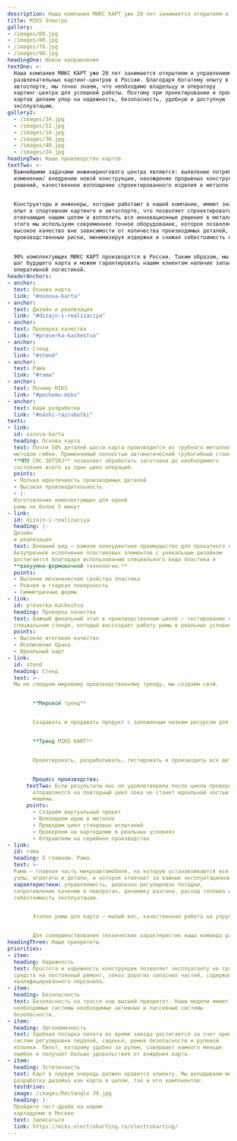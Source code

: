 ```yaml
---
description: Наша компания МИКС КАРТ уже 20 лет занимается открытием и управлением развлекательных картинг-центров в России. Благодаря богатому опыту в автоспорте, мы точно знаем, что необходимо владельцу и оператору картинг-центра для успешной работы. Поэтому при проектировании и производстве картов делаем упор на надежность, безопасность, удобную и доступную эксплуатацию.
title: МIKS Электро
gallery:
- /images/09.jpg
- /images/80.jpg
- /images/76.jpg
- /images/90.jpg
headingOne: Новое направление
textOne: >-
  Наша компания МИКС КАРТ уже 20 лет занимается открытием и управлением
  развлекательных картинг-центров в России. Благодаря богатому опыту в
  автоспорте, мы точно знаем, что необходимо владельцу и оператору
  картинг-центра для успешной работы. Поэтому при проектировании и производстве
  картов делаем упор на надежность, безопасность, удобную и доступную
  эксплуатацию.
gallery2:
  - /images/34.jpg
  - /images/22.jpg
  - /images/14.jpg
  - /images/38.jpg
  - /images/40.jpg
  - /images/24.jpg
headingTwo: Наше производство картов
textTwo: >-
  Важнейшими задачами инжинирингового центра являются: выявление потребности в
  изменении/ внедрении новой конструкции, нахождение прорывных конструктивных
  решений, качественное воплощение спроектированного изделия в металле.
  

  Конструкторы и инженеры, которые работают в нашей компании, имеют значительный 
  опыт в спортивном картинге и автоспорте, что позволяет спроектировать карты, 
  отвечающие нашим целям и воплотить все инновационные решения в металле. Для 
  этого мы используем современное точное оборудование, которое позволяет держать 
  высокое качество вне зависимости от количества производимых деталей, снижая 
  производственные риски, минимизируя издержки и снижая себестоимость конечного продукта. 
  

  90% комплектующих МИКС КАРТ производятся в России. Таким образом, мы контролируем каждый 
  шаг будущего карта и можем гарантировать нашим клиентам наличие запасных частей с 
  оперативной логистикой.
headerAnchors:
- anchor:
  text: Основа карта
  link: "#osnova-karta"
- anchor:
  text: Дизайн и реализация
  link: "#dizajn-i-realizaciya"
- anchor:
  text: Проверка качества
  link: "#proverka-kachestva"
- anchor:
  text: Стенд
  link: "#stend"
- anchor:
  text: Рама
  link: "#rama"
- anchor:
  text: Почему MIKS
  link: "#pochemu-miks"
- anchor:
  text: Наши разработки
  link: "#nashi-razrabotki"
texts:
- link:
  id: osnova-karta
  heading: Основа карта
  text: Почти 50% деталей шасси карта производится из трубного металлопроката
  методом гибки. Применяемый полностью автоматический трубогибный станок с
  **ЧПУ CNC-38TSRJ** позволяет обработать заготовки до необходимого
  состояния всего за один цикл операций.
  points:
  - Полная идентичность производимых деталей
  - Высокая производительность
  - |-
  Изготовление комплектующих для одной
  рамы не более 5 минут
- link:
  id: dizajn-i-realizaciya
  heading: |-
  Дизайн
  и реализация
  text: Внешний вид – важное конкурентное преимущество для прокатного картинга.
  Безупречное исполнение пластиковых элементов с уникальным дизайном
  достигается благодаря использованию специального вида пластика и
  **вакуумно-формовочной технологии.**
  points:
  - Высокие механические свойства пластика
  - Ровная и гладкая поверхность
  - Симметричные формы
- link:
  id: proverka-kachestva
  heading: Проверка качествa
  text: Важный финальный этап в производственном цикле – тестирование изделий на
  специальном стенде, который воссоздает работу рамы в реальных условиях.
  points:
  - Высокое итоговое качество
  - Исключение брака
  - Идеальный карт
- link:
  id: stend
  heading: Стенд
  text: >-
  Мы не следуем мировому производственному тренду, мы создаём свой.


        **Мировой тренд**


        Создавать и продавать продукт с заложенным низким ресурсом для дальнейшего заработка на продаже запасных комплектующих. 


        **Тренд MIKS KART**


        Проектировать, разрабатывать, тестировать и производить все детали карта с повышенными характеристиками надежности и высоким уровнем ремонтопригодности.


        Процесс производства: 
      textTwo: Если результаты нас не удовлетворили после цикла проверки, то компонент
        отправляется на повторный цикл пока не станет идеальной частью будущей
        машины.
      points:
        - Создаём виртуальный проект
        - Воплощаем идею в металле
        - Проводим цикл стендовых испытаний
        - Проверяем на картодроме в реальных условиях
        - Отправляем на серийное производство
- link:
  id: rama
  heading: О главном. Рама.
  text: >-
  Рама — главная часть микроавтомобиля, на которую устанавливаются все
  узлы, агрегаты и детали, и которая отвечает за важные эксплуатационные
  характеристики: управляемость, диапазон регулировок посадки,
  сопротивление качению в поворотах, динамику разгона, расход топлива и
  себестоимость эксплуатации.


        Эталон рамы для карта — малый вес, качественная работа на упругое кручение вокруг продольной оси в поворотах и отсутствие пластической деформации при работе и ударах.


        Для совершенствования технических характеристик наша команда разработала испытательный стенд. Стенд позволяет нам в короткие сроки провести испытания в идентичных условиях, подобрать оптимальные материалы и технологию производства, чтобы сделать раму высокого качества с заданными механическими и техническими характеристиками.
headingThree: Наши приоритеты
priorities:
- item:
  heading: Надежность
  text: Простота и надежность конструкции позволяет эксплуатанту не тратить много
  средств на постоянный ремонт, заказ дорогих запасных частей, содержание
  квалифицированного персонала.
- item:
  heading: Безопасность
  text: Безопасность на трассе наш высший приоритет. Наши модели имеют все
  необходимые системы необходимые активные и пассивные системы
  безопасности.
- item:
  heading: Эргономичность
  text: Удобная посадка пилота во время заезда достигается за счет оригинальных
  систем регулировки педалей, сиденья, ремня безопасности и рулевой
  колонки. Пилот, которому удобно за рулем, совершает намного меньше
  ошибок и получает больше удовольствия от вождения карта.
- item:
  heading: Эстетичность
  text: Карт в первую очередь должен нравится клиенту. Мы вкладываем много сил в
  разработку дизайна как карта в целом, так и его компонентов.
  testdrive:
  image: /images/Rectangle 39.jpg
  heading: |-
  Пройдите тест-драйв на нашем
  картодроме в Москве
  text: Записаться
  link: https://miks-electrokarting.ru/electrokarting/
---
```

